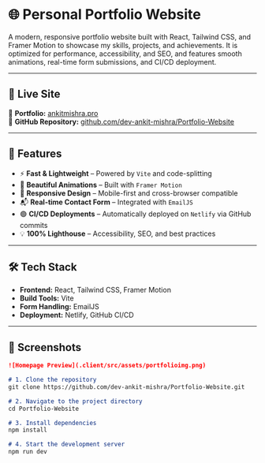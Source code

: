 # 🌐 Personal Portfolio Website

A modern, responsive portfolio website built with React, Tailwind CSS, and Framer Motion to showcase my skills, projects, and achievements. It is optimized for performance, accessibility, and SEO, and features smooth animations, real-time form submissions, and CI/CD deployment.

---

## 🚀 Live Site

🔗 **Portfolio:** [ankitmishra.pro](https://ankitmishra.pro)  
🔗 **GitHub Repository:** [github.com/dev-ankit-mishra/Portfolio-Website](https://github.com/dev-ankit-mishra/Portfolio-Website)

---

## 🧩 Features

- ⚡ **Fast & Lightweight** – Powered by `Vite` and code-splitting
- 🎨 **Beautiful Animations** – Built with `Framer Motion`
- 📱 **Responsive Design** – Mobile-first and cross-browser compatible
- 📬 **Real-time Contact Form** – Integrated with `EmailJS`
- 🟢 **CI/CD Deployments** – Automatically deployed on `Netlify` via GitHub commits
- 💡 **100% Lighthouse** – Accessibility, SEO, and best practices

---

## 🛠️ Tech Stack

- **Frontend:** React, Tailwind CSS, Framer Motion  
- **Build Tools:** Vite  
- **Form Handling:** EmailJS  
- **Deployment:** Netlify, GitHub CI/CD  

---

## 📸 Screenshots

```markdown
![Homepage Preview](.client/src/assets/portfolioimg.png)

# 1. Clone the repository
git clone https://github.com/dev-ankit-mishra/Portfolio-Website.git

# 2. Navigate to the project directory
cd Portfolio-Website

# 3. Install dependencies
npm install

# 4. Start the development server
npm run dev

